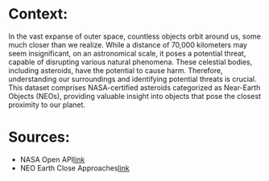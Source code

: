 # Context:
In the vast expanse of outer space, countless objects orbit around us, some much closer than we realize. While a distance of 70,000 kilometers may seem insignificant, on an astronomical scale, it poses a potential threat, capable of disrupting various natural phenomena. These celestial bodies, including asteroids, have the potential to cause harm. Therefore, understanding our surroundings and identifying potential threats is crucial. This dataset comprises NASA-certified asteroids categorized as Near-Earth Objects (NEOs), providing valuable insight into objects that pose the closest proximity to our planet.

# Sources:
- NASA Open API[link](https://api.nasa.gov/) 
- NEO Earth Close Approaches[link](https://cneos.jpl.nasa.gov/ca/)
